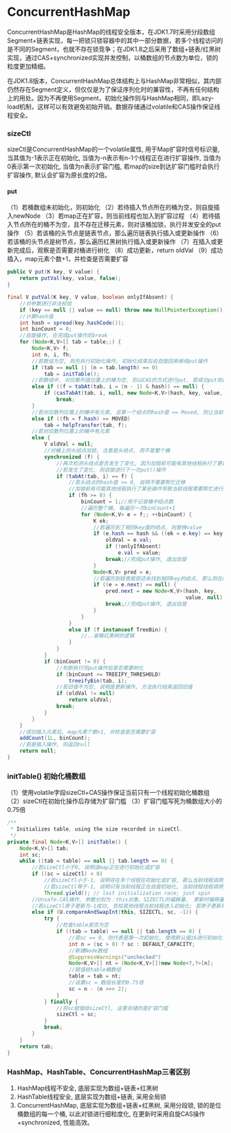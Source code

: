 # ConcurrentHashMap
ConcurrentHashMap是HashMap的线程安全版本，在JDK1.7时采用分段数组Segment+链表实现，每一把锁只锁容器中的其中一部分数据，若多个线程访问的是不同的Segment，也就不存在锁竞争；在JDK1.8之后采用了数组+链表/红黑树实现，通过CAS+synchronized实现并发控制，以桶数组的节点数为单位，锁的粒度更加精细。  

在JDK1.8版本，ConcurrentHashMap总体结构上与HashMap非常相似，其内部仍然存在Segment定义，但仅仅是为了保证序列化时的兼容性，不再有任何结构上的用处。因为不再使用Segment，初始化操作则与HashMap相同，即Lazy-load机制，这样可以有效避免初始开销。数据存储通过volatile和CAS操作保证线程安全。  

### sizeCtl
sizeCtl是ConcurrentHashMap的一个volatile属性, 用于Map扩容时信号标识量, 当其值为-1表示正在初始化, 当值为-n表示有n-1个线程正在进行扩容操作, 当值为0表示第一次初始化, 当值为n表示扩容门槛, 若map的size到达扩容门槛时会执行扩容操作, 默认会扩容为原长度的2倍。

#### put

（1）若桶数组未初始化，则初始化
（2）若待插入节点所在的桶为空，则自旋插入newNode
（3）若map正在扩容，则当前线程也加入到扩容过程
（4）若待插入节点所在的桶不为空，且不存在迁移元素，则对该桶加锁，执行并发安全的put操作
（5）若该桶的头节点是链表节点，那么遍历链表执行插入或更新操作
（6）若该桶的头节点是树节点，那么遍历红黑树执行插入或更新操作
（7）在插入或更新完成后，观察是否需要对桶进行树化
（8）成功更新，return oldVal
（9）成功插入，map元素个数+1，并检查是否需要扩容

```java
public V put(K key, V value) {
	return putVal(key, value, false);
}

final V putVal(K key, V value, boolean onlyIfAbsent) {
    //对参数进行非法校验
    if (key == null || value == null) throw new NullPointerException();
    //计算hash值
    int hash = spread(key.hashCode());
    int binCount = 0;
    //自旋操作, 在完成put操作后break
    for (Node<K,V>[] tab = table;;) {
        Node<K,V> f; 
        int n, i, fh;
        //若数组为空, 则先执行初始化操作, 初始化结束后会自旋回来继续put操作
        if (tab == null || (n = tab.length) == 0)
            tab = initTable();
        //若数组中, 对应散列值位置上的桶为空, 则以CAS的方式进行put, 若成功put则退出自旋
        else if ((f = tabAt(tab, i = (n - 1) & hash)) == null) {
            if (casTabAt(tab, i, null, new Node<K,V>(hash, key, value, null)))
                break;
        }
        //若对应散列位置上的桶中有元素, 且第一个结点的hash值 == Moved, 则让当前线程帮忙执行数据搬迁操作
        else if ((fh = f.hash) == MOVED)
            tab = helpTransfer(tab, f);
        //若对应散列位置上的桶中有元素
        else {
            V oldVal = null;
            //对桶上的头结点加锁, 注意是头结点, 而不是整个桶
            synchronized (f) {
                //再次检测头结点是否发生了变化, 因为加锁前可能有其他线程执行了更新动作
                //若发生了变化, 则自旋进行下一次put()操作
                if (tabAt(tab, i) == f) {
                    //若头结点的hash值 >= 0, 说明不需要帮忙迁移
                    //加锁前有可能其他线程执行了某些操作导致当前线程需要帮忙进行数据搬迁, 这里是二次验证
                    if (fh >= 0) {
                        binCount = 1;//用于记录桶中结点数
                        //遍历整个桶, 每遍历一次binCount+1
                        for (Node<K,V> e = f;; ++binCount) {
                            K ek;
                            //若遍历到了相同key值的结点, 则替换value
                            if (e.hash == hash && ((ek = e.key) == key || (ek != null && key.equals(ek)))) {
                                oldVal = e.val;
                                if (!onlyIfAbsent)
                                    e.val = value;
                                break;//完成put操作, 退出自旋
                            }
                            Node<K,V> pred = e;
                            //若遍历到链表尾部还未找到相同key的结点, 那么则在尾部追加新结点
                            if ((e = e.next) == null) {
                                pred.next = new Node<K,V>(hash, key,
                                                          value, null);
                                break;//完成put操作, 退出自旋
                            }
                        }
                    }
                    else if (f instanceof TreeBin) {
                        //..省略红黑树的逻辑
                    }
                }
            }
            if (binCount != 0) {
                //判断执行完put操作后是否需要树化
                if (binCount >= TREEIFY_THRESHOLD)
                    treeifyBin(tab, i);
                //若旧值不为空, 说明是更新操作, 方法执行结束返回旧值
                if (oldVal != null)
                    return oldVal;
                break;
            }
        }
    }
    //成功插入元素后, map元素个数+1, 并检查是否需要扩容
    addCount(1L, binCount);
    //若是插入操作, 则返回null
    return null;
}
```

### initTable() 初始化桶数组

（1）使用volatile字段sizeCtl+CAS操作保证当前只有一个线程初始化桶数组
（2）sizeCtl在初始化操作后存储为扩容门槛
（3）扩容门槛写死为桶数组大小的0.75倍
```java
/**
 * Initializes table, using the size recorded in sizeCtl.
 */
private final Node<K,V>[] initTable() {
	Node<K,V>[] tab; 
	int sc;
	while ((tab = table) == null || tab.length == 0) {
		//若sizeCtl小于0, 说明该map正在进行初始化或扩容
		if ((sc = sizeCtl) < 0)
			//若sizeCtl小于-1, 说明存在多个线程在初始化或扩容, 那么当前线程调用yield让出cpu
			//若sizeCtl等于-1, 说明只有当前线程正在自旋初始化, 当前线程线程调用yield后还是由当前线程继续执行扩容操作。 
			Thread.yield(); // lost initialization race; just spin
		//Unsafe.CAS操作, 参数分别为：this对象、SIZECTL的偏移量、 更新时偏移量处的预期值、更新的值
		//若sizeCtl原子更新为-1成功, 告知其他线程当前线程进入初始化; 若原子更新失败, 则自旋直到table.length!=0
		else if (U.compareAndSwapInt(this, SIZECTL, sc, -1)) {
			try {
				//检查table是否为空
				if ((tab = table) == null || tab.length == 0) {
					//若sc == 0, 则代表是第一次初始化, 使用默认值16进行初始化
					int n = (sc > 0) ? sc : DEFAULT_CAPACITY;
					//新建Node数组
					@SuppressWarnings("unchecked")
					Node<K,V>[] nt = (Node<K,V>[])new Node<?,?>[n];
					//赋值给table桶数组
					table = tab = nt;
					//设置sc = 数组长度的0.75倍					
					sc = n - (n >>> 2);
				}
			} finally {
				//将sc赋值给sizeCtl, 这里存储的是扩容门槛
				sizeCtl = sc;
			}
			break;
		}
	}
	return tab;
}
```

### HashMap、HashTable、ConcurrentHashMap三者区别
1. HashMap线程不安全, 底层实现为数组+链表+红黑树
2. HashTable线程安全, 底层实现为数组+链表, 采用全局锁
3. ConcurrentHashMap, 底层实现为数组+链表+红黑树, 采用分段锁, 锁的是位桶数组的每一个桶, 以此对锁进行细粒度化, 在更新时采用自旋CAS操作+synchronized, 性能高效。